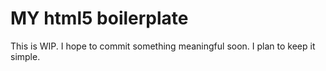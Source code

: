 # MY html5 boilerplate

This is WIP. I hope to commit something meaningful soon.
I plan to keep it simple.
